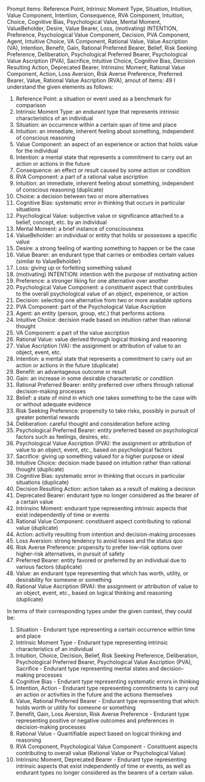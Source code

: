 Prompt items: 
Reference Point, Intrinsic Moment Type, Situation, Intuition, Value Component, Intention, Consequence, RVA Component, Intuition, Choice, Cognitive Bias, Psychological Value, Mental Moment, ValueBeholder, Desire, Value Bearer, Loss, (motivating) INTENTION, Preference, Psychological Value Component, Decision, PVA Component, Agent, Intuitive Choice, VA Component, Rational Value, Value Ascription (VA), Intention, Benefit, Gain, Rational Preferred Bearer, Belief, Risk Seeking Preference, Deliberation, Psychological Preferred Bearer, Psychological Value Ascription (PVA), Sacrifice, Intuitive Choice, Cognitive Bias, Decision Resulting Action, Deprecated Bearer, Intrinsinc Moment, Rational Value Component, Action, Loss Aversion, Risk Averse Preference, Preferred Bearer, Value, Rational Value Ascription (RVA), 
amout of items: 49
 I understand the given elements as follows:
1. Reference Point: a situation or event used as a benchmark for comparison
2. Intrinsic Moment Type: an endurant type that represents intrinsic characteristics of an individual
3. Situation: an occurrence within a certain span of time and place
4. Intuition: an immediate, inherent feeling about something, independent of conscious reasoning
5. Value Component: an aspect of an experience or action that holds value for the individual
6. Intention: a mental state that represents a commitment to carry out an action or actions in the future
7. Consequence: an effect or result caused by some action or condition
8. RVA Component: a part of a rational value ascription
9. Intuition: an immediate, inherent feeling about something, independent of conscious reasoning (duplicate)
10. Choice: a decision between two or more alternatives
11. Cognitive Bias: systematic error in thinking that occurs in particular situations
12. Psychological Value: subjective value or significance attached to a belief, concept, etc. by an individual
13. Mental Moment: a brief instance of consciousness
14. ValueBeholder: an individual or entity that holds or possesses a specific value
15. Desire: a strong feeling of wanting something to happen or be the case
16. Value Bearer: an endurant type that carries or embodies certain values (similar to ValueBeholder)
17. Loss: giving up or forfeiting something valued
18. (motivating) INTENTION: intention with the purpose of motivating action
19. Preference: a stronger liking for one alternative over another
20. Psychological Value Component: a constituent aspect that contributes to the overall psychological value of an object, experience, or action
21. Decision: selecting one alternative from two or more available options
22. PVA Component: part of the Psychological Value Ascription
23. Agent: an entity (person, group, etc.) that performs actions
24. Intuitive Choice: decision made based on intuition rather than rational thought
25. VA Component: a part of the value ascription
26. Rational Value: value derived through logical thinking and reasoning
27. Value Ascription (VA): the assignment or attribution of value to an object, event, etc.
28. Intention: a mental state that represents a commitment to carry out an action or actions in the future (duplicate)
29. Benefit: an advantageous outcome or result
30. Gain: an increase in some desirable characteristic or condition
31. Rational Preferred Bearer: entity preferred over others through rational decision-making processes
32. Belief: a state of mind in which one takes something to be the case with or without adequate evidence
33. Risk Seeking Preference: propensity to take risks, possibly in pursuit of greater potential rewards
34. Deliberation: careful thought and consideration before acting
35. Psychological Preferred Bearer: entity preferred based on psychological factors such as feelings, desires, etc.
36. Psychological Value Ascription (PVA): the assignment or attribution of value to an object, event, etc., based on psychological factors
37. Sacrifice: giving up something valued for a higher purpose or ideal
38. Intuitive Choice: decision made based on intuition rather than rational thought (duplicate)
39. Cognitive Bias: systematic error in thinking that occurs in particular situations (duplicate)
40. Decision Resulting Action: action taken as a result of making a decision
41. Deprecated Bearer: endurant type no longer considered as the bearer of a certain value
42. Intrinsinc Moment: endurant type representing intrinsic aspects that exist independently of time or events
43. Rational Value Component: constituent aspect contributing to rational value (duplicate)
44. Action: activity resulting from intention and decision-making processes
45. Loss Aversion: strong tendency to avoid losses and the status quo
46. Risk Averse Preference: propensity to prefer low-risk options over higher-risk alternatives, in pursuit of safety
47. Preferred Bearer: entity favored or preferred by an individual due to various factors (duplicate)
48. Value: an endurant type representing that which has worth, utility, or desirability for someone or something
49. Rational Value Ascription (RVA): the assignment or attribution of value to an object, event, etc., based on logical thinking and reasoning (duplicate)

In terms of their corresponding types under the given context, they could be:
1. Situation - Endurant type representing a certain occurrence within time and place
2. Intrinsic Moment Type - Endurant type representing intrinsic characteristics of an individual
3. Intuition, Choice, Decision, Belief, Risk Seeking Preference, Deliberation, Psychological Preferred Bearer, Psychological Value Ascription (PVA), Sacrifice - Endurant type representing mental states and decision-making processes
4. Cognitive Bias - Endurant type representing systematic errors in thinking
5. Intention, Action - Endurant type representing commitments to carry out an action or activities in the future and the actions themselves
6. Value, Rational Preferred Bearer - Endurant type representing that which holds worth or utility for someone or something
7. Benefit, Gain, Loss Aversion, Risk Averse Preference - Endurant type representing positive or negative outcomes and preferences in decision-making processes
8. Rational Value - Quantifiable aspect based on logical thinking and reasoning
9. RVA Component, Psychological Value Component - Constituent aspects contributing to overall value (Rational Value or Psychological Value)
10. Intrinsinc Moment, Deprecated Bearer - Endurant type representing intrinsic aspects that exist independently of time or events, as well as endurant types no longer considered as the bearers of a certain value.
